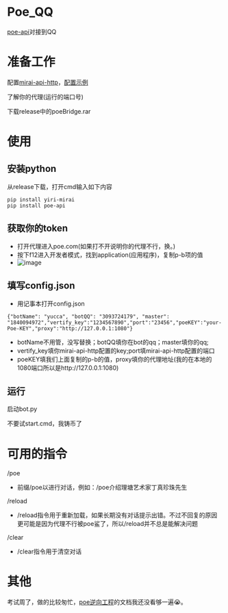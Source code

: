 # Poe_QQ
[poe-api](https://github.com/ading2210/poe-api)对接到QQ
# 准备工作
配置[mirai-api-http](https://github.com/project-mirai/mirai-api-http)，[配置示例](https://github.com/avilliai/wReply/blob/master/setting.yml)

了解你的代理(运行的端口号)

下载release中的poeBridge.rar
# 使用
## 安装python
从release下载，打开cmd输入如下内容
```
pip install yiri-mirai
pip install poe-api
```
## 获取你的token
- 打开代理进入poe.com(如果打不开说明你的代理不行，换。)
- 按下f12进入开发者模式，找到application(应用程序)，复制p-b项的值
- ![image](https://github.com/avilliai/Poe_QQ/assets/99066610/dd322993-237d-45e3-842c-17b50c127e2c)
## 填写config.json
- 用记事本打开config.json
```
{"botName": "yucca", "botQQ": "3093724179", "master": "1840094972","vertify_key":"1234567890","port":"23456","poeKEY":"your-Poe-KEY","proxy":"http://127.0.0.1:1080"}
```
- botName不用管，没写替换；botQQ填你在bot的qq；master填你的qq;
- vertify_key填你mirai-api-http配置的key;port填mirai-api-http配置的端口
- poeKEY填我们上面复制的p-b的值，proxy填你的代理地址(我的在本地的1080端口所以是http://127.0.0.1:1080)
## 运行
启动bot.py

不要试start.cmd，我铸币了

# 可用的指令
/poe
- 前缀/poe以进行对话，例如：/poe介绍理塘艺术家丁真珍珠先生

/reload
- /reload指令用于重新加载，如果长期没有对话提示出错。不过不回复的原因更可能是因为代理不行被poe鲨了，所以/reload并不总是能解决问题
  
/clear
- /clear指令用于清空对话
# 其他
考试周了，做的比较匆忙，[poe逆向工程](https://github.com/ading2210/poe-api)的文档我还没看够一遍😭。
